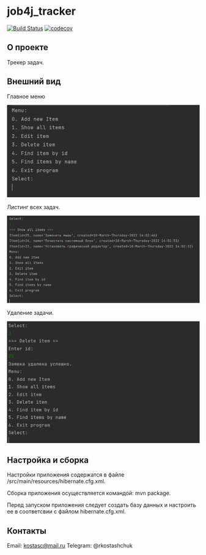 # job4j_tracker

[![Build Status](https://travis-ci.com/RaduKostashchuk/job4j_tracker.svg?branch=master)](https://travis-ci.com/RaduKostashchuk/job4j_tracker)
[![codecov](https://codecov.io/gh/RaduKostashchuk/job4j_tracker/branch/master/graph/badge.svg?token=G3MB31ZORR)](https://codecov.io/gh/RaduKostashchuk/job4j_tracker)

## О проекте

Трекер задач.

## Внешний вид

Главное меню

![ScreenShot](images/main.png)

Листинг всех задач.

![ScreenShot](images/showall.png)

Удаление задачи.

![ScreenShot](images/delete.png)

## Настройка и сборка

Настройки приложения содержатся в файле /src/main/resources/hibernate.cfg.xml.

Сборка приложения осуществляется командой: mvn package.

Перед запуском приложения следует создать базу данных и настроить ее в соответсвии с файлом hibernate.cfg.xml.

## Контакты

Email: kostasc@mail.ru
Telegram: @rkostashchuk